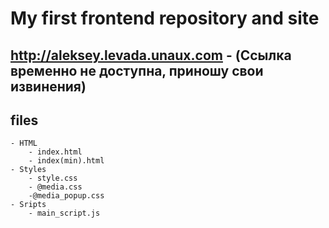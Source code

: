 # My first frontend repository and site
## http://aleksey.levada.unaux.com - (Ссылка временно не доступна, приношу свои извинения)

## files
    - HTML
        - index.html
        - index(min).html
    - Styles
        - style.css
        - @media.css
        -@media_popup.css
    - Sripts
        - main_script.js


